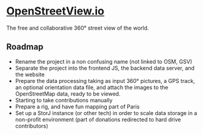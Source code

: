 [OpenStreetView.io](http://www.openstreetview.io)
=================================================

The free and collaborative 360° street view of the world.

Roadmap
-------

- Rename the project in a non confusing name (not linked to OSM, GSV)
- Separate the project into the frontend JS, the backend data server, and the website
- Prepare the data processing taking as input 360° pictures, a GPS track, an optional orientation data file, and attach the images to the OpenStreetMap data, ready to be viewed.
- Starting to take contributions manually
- Prepare a rig, and have fun mapping part of Paris
- Set up a StorJ instance (or other tech) in order to scale data storage in a non-profit environment (part of donations redirected to hard drive contributors)